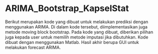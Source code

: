 # ARIMA_Bootstrap_KapselStat
Berikut merupakan kode yang dibuat untuk melakukan prediksi dengan menggunakan ARIMA. Di dalam kode tersebut, diimplementasikan juga metode moving block bootstrap. Pada kode yang dibuat, diberikan pilihan juga kepada user untuk memilih metode imputasi jika dibutuhkan. Kode dibuat dengan menggunakan Matlab. Hasil akhir berupa GUI untuk melakukan forecast ARIMA.
